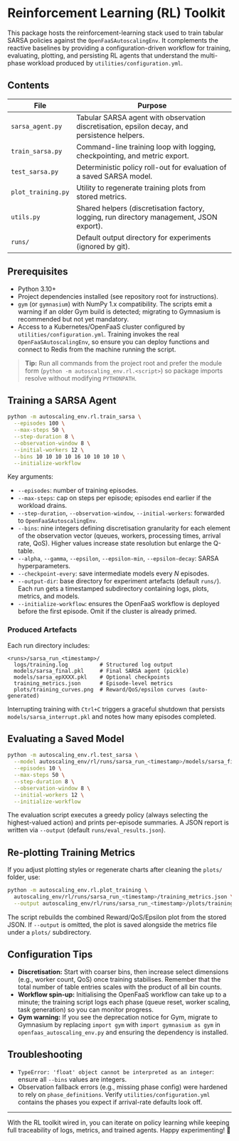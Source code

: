 # Reinforcement Learning (RL) Toolkit

This package hosts the reinforcement-learning stack used to train tabular SARSA
policies against the `OpenFaaSAutoscalingEnv`. It complements the reactive
baselines by providing a configuration-driven workflow for training, evaluating,
plotting, and persisting RL agents that understand the multi-phase workload
produced by `utilities/configuration.yml`.

## Contents

| File | Purpose |
| --- | --- |
| `sarsa_agent.py` | Tabular SARSA agent with observation discretisation, epsilon decay, and persistence helpers. |
| `train_sarsa.py` | Command-line training loop with logging, checkpointing, and metric export. |
| `test_sarsa.py` | Deterministic policy roll-out for evaluation of a saved SARSA model. |
| `plot_training.py` | Utility to regenerate training plots from stored metrics. |
| `utils.py` | Shared helpers (discretisation factory, logging, run directory management, JSON export). |
| `runs/` | Default output directory for experiments (ignored by git). |

## Prerequisites

- Python 3.10+
- Project dependencies installed (see repository root for instructions).
- `gym` (or `gymnasium`) with NumPy 1.x compatibility. The scripts emit a warning
  if an older Gym build is detected; migrating to Gymnasium is recommended but
  not yet mandatory.
- Access to a Kubernetes/OpenFaaS cluster configured by `utilities/configuration.yml`.
  Training invokes the real `OpenFaaSAutoscalingEnv`, so ensure you can deploy
  functions and connect to Redis from the machine running the script.

> **Tip:** Run all commands from the project root and prefer the module form
> (`python -m autoscaling_env.rl.<script>`) so package imports resolve without
> modifying `PYTHONPATH`.

## Training a SARSA Agent

```bash
python -m autoscaling_env.rl.train_sarsa \
  --episodes 100 \
  --max-steps 50 \
  --step-duration 8 \
  --observation-window 8 \
  --initial-workers 12 \
  --bins 10 10 10 10 16 10 10 10 10 \
  --initialize-workflow
```

Key arguments:

- `--episodes`: number of training episodes.
- `--max-steps`: cap on steps per episode; episodes end earlier if the workload
  drains.
- `--step-duration`, `--observation-window`, `--initial-workers`: forwarded to
  `OpenFaaSAutoscalingEnv`.
- `--bins`: nine integers defining discretisation granularity for each element
  of the observation vector (queues, workers, processing times, arrival rate,
  QoS). Higher values increase state resolution but enlarge the Q-table.
- `--alpha`, `--gamma`, `--epsilon`, `--epsilon-min`, `--epsilon-decay`: SARSA
  hyperparameters.
- `--checkpoint-every`: save intermediate models every _N_ episodes.
- `--output-dir`: base directory for experiment artefacts (default `runs/`). Each run
  gets a timestamped subdirectory containing logs, plots, metrics, and models.
- `--initialize-workflow`: ensures the OpenFaaS workflow is deployed before the
  first episode. Omit if the cluster is already primed.

### Produced Artefacts

Each run directory includes:

```
<runs>/sarsa_run_<timestamp>/
  logs/training.log          # Structured log output
  models/sarsa_final.pkl     # Final SARSA agent (pickle)
  models/sarsa_epXXXX.pkl    # Optional checkpoints
  training_metrics.json      # Episode-level metrics
  plots/training_curves.png  # Reward/QoS/epsilon curves (auto-generated)
```

Interrupting training with `Ctrl+C` triggers a graceful shutdown that persists
`models/sarsa_interrupt.pkl` and notes how many episodes completed.

## Evaluating a Saved Model

```bash
python -m autoscaling_env.rl.test_sarsa \
  --model autoscaling_env/rl/runs/sarsa_run_<timestamp>/models/sarsa_final.pkl \
  --episodes 10 \
  --max-steps 50 \
  --step-duration 8 \
  --observation-window 8 \
  --initial-workers 12 \
  --initialize-workflow
```

The evaluation script executes a greedy policy (always selecting the
highest-valued action) and prints per-episode summaries. A JSON report is written
via `--output` (default `runs/eval_results.json`).

## Re-plotting Training Metrics

If you adjust plotting styles or regenerate charts after cleaning the `plots/`
folder, use:

```bash
python -m autoscaling_env.rl.plot_training \
  autoscaling_env/rl/runs/sarsa_run_<timestamp>/training_metrics.json \
  --output autoscaling_env/rl/runs/sarsa_run_<timestamp>/plots/training_curves.png
```

The script rebuilds the combined Reward/QoS/Epsilon plot from the stored JSON.
If `--output` is omitted, the plot is saved alongside the metrics file under a
`plots/` subdirectory.

## Configuration Tips

- **Discretisation:** Start with coarser bins, then increase select dimensions
  (e.g., worker count, QoS) once training stabilises. Remember that the total
  number of table entries scales with the product of all bin counts.
- **Workflow spin-up:** Initialising the OpenFaaS workflow can take up to a
  minute; the training script logs each phase (queue reset, worker scaling,
  task generation) so you can monitor progress.
- **Gym warning:** If you see the deprecation notice for Gym, migrate to
  Gymnasium by replacing `import gym` with `import gymnasium as gym` in
  `openfaas_autoscaling_env.py` and ensuring the dependency is installed.

## Troubleshooting

- `TypeError: 'float' object cannot be interpreted as an integer`: ensure all
  `--bins` values are integers.
- Observation fallback errors (e.g., missing phase config) were hardened to rely
  on `phase_definitions`. Verify `utilities/configuration.yml` contains the
  phases you expect if arrival-rate defaults look off.

---

With the RL toolkit wired in, you can iterate on policy learning while keeping
full traceability of logs, metrics, and trained agents. Happy experimenting! 🚀
